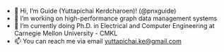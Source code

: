 - 👋  Hi, I’m Guide (Yuttapichai Kerdcharoen)! (@pnxguide)
- 👀  I’m working on high-performance graph data management systems
- 🌱  I’m currently doing Ph.D. in Electrical and Computer Engineering at Carnegie Mellon University - CMKL
- 📫  You can reach me via email yuttapichai.ke@gmail.com

<!---
PnXGUiDE/PnXGUiDE is a ✨ special ✨ repository because its `README.md` (this file) appears on your GitHub profile.
You can click the Preview link to take a look at your changes.
--->
